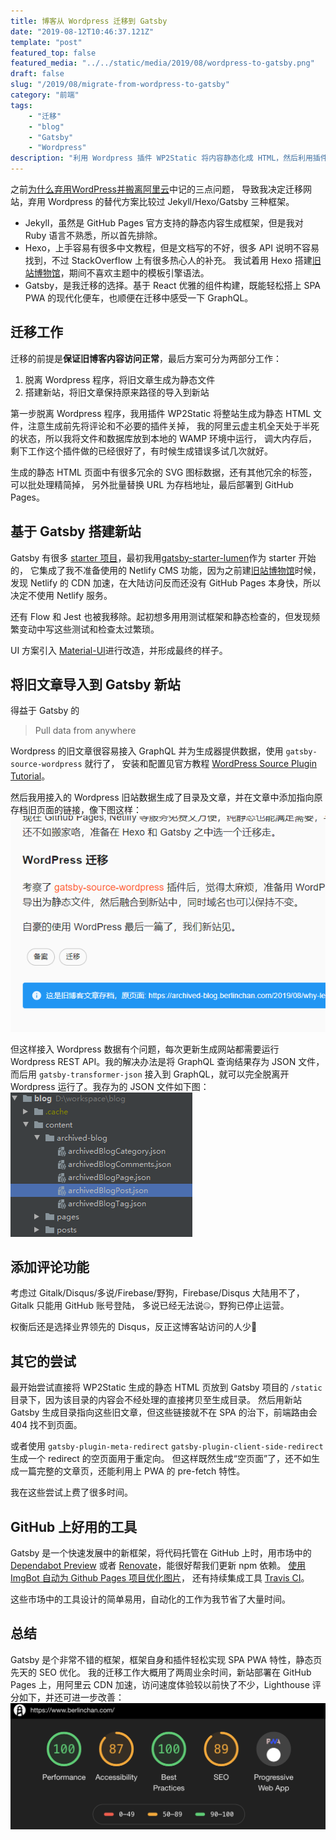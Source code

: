 ```yaml
---
title: 博客从 Wordpress 迁移到 Gatsby
date: "2019-08-12T10:46:37.121Z"
template: "post"
featured_top: false
featured_media: "../../static/media/2019/08/wordpress-to-gatsby.png"
draft: false
slug: "/2019/08/migrate-from-wordpress-to-gatsby"
category: "前端"
tags:
    - "迁移"
    - "blog"
    - "Gatsby"
    - "Wordpress"
description: "利用 Wordpress 插件 WP2Static 将内容静态化成 HTML，然后利用插件 gatsby-source-wordpress 提供的数据，为旧 blog 内容生成目录，并连接到静态化后的 HTML"
---
```


<!-- endExcerpt -->

之前[为什么弃用WordPress并搬离阿里云](https://www.berlinchan.com/2019/08/why-leave-wordpress-and-aliyun/)中记的三点问题，
导致我决定迁移网站，弃用 Wordpress 的替代方案比较过 Jekyll/Hexo/Gatsby 三种框架。

- Jekyll，虽然是 GitHub Pages 官方支持的静态内容生成框架，但是我对 Ruby 语言不熟悉，所以首先排除。
- Hexo，上手容易有很多中文教程，但是文档写的不好，很多 API 说明不容易找到，不过 StackOverflow 上有很多热心人的补充。
    我试着用 Hexo 搭建[旧站博物馆](https://museum.berlinchan.com)，期间不喜欢主题中的模板引擎语法。
- Gatsby，是我迁移的选择。基于 React 优雅的组件构建，既能轻松搭上 SPA PWA 的现代化便车，也顺便在迁移中感受一下 GraphQL。

## 迁移工作
迁移的前提是**保证旧博客内容访问正常**，最后方案可分为两部分工作：

1. 脱离 Wordpress 程序，将旧文章生成为静态文件
2. 搭建新站，将旧文章保持原来路径的导入到新站

第一步脱离 Wordpress 程序，我用插件 WP2Static 将整站生成为静态 HTML 文件，注意生成前先将评论和不必要的插件关掉，
我的阿里云虚主机全天处于半死的状态，所以我将文件和数据库放到本地的 WAMP 环境中运行，
调大内存后，剩下工作这个插件做的已经很好了，有时候生成错误多试几次就好。

生成的静态 HTML 页面中有很多冗余的 SVG 图标数据，还有其他冗余的标签，可以批处理精简掉，
另外批量替换 URL 为存档地址，最后部署到 GitHub Pages。

## 基于 Gatsby 搭建新站
Gatsby 有很多 [starter 项目](https://www.gatsbyjs.org/starters/)，最初我用[gatsby-starter-lumen](https://github.com/alxshelepenok/gatsby-starter-lumen)作为 starter 开始的，
它集成了我不准备使用的 Netlify CMS 功能，因为之前建[旧站博物馆](https://museum.berlinchan.com)时候，
发现 Netlify 的 CDN 加速，在大陆访问反而还没有 GitHub Pages 本身快，所以决定不使用 Netlify 服务。

还有 Flow 和 Jest 也被我移除。起初想多用用测试框架和静态检查的，但发现频繁变动中写这些测试和检查太过繁琐。

UI 方案引入 [Material-UI](https://material-ui.com/)进行改造，并形成最终的样子。

## 将旧文章导入到 Gatsby 新站
得益于 Gatsby 的

> Pull data from anywhere

Wordpress 的旧文章很容易接入 GraphQL 并为生成器提供数据，使用 `gatsby-source-wordpress` 就行了，
安装和配置见官方教程 [WordPress Source Plugin Tutorial](https://www.gatsbyjs.org/tutorial/wordpress-source-plugin-tutorial/)。

然后我用接入的 Wordpress 旧站数据生成了目录及文章，并在文章中添加指向原存档旧页面的链接，像下图这样：
![archived-blog-tips](../../static/media/2019/08/archived-blog-tips.png)

但这样接入 Wordpress 数据有个问题，每次更新生成网站都需要运行 Wordpress REST API。我的解决办法是将 GraphQL 查询结果存为 JSON 文件，
而后用 `gatsby-transformer-json` 接入到 GraphQL，就可以完全脱离开 Wordpress 运行了。我存为的 JSON 文件如下图：
![archived-blog-json](../../static/media/2019/08/archived-blog-json.png)

## 添加评论功能
考虑过 Gitalk/Disqus/多说/Firebase/野狗，Firebase/Disqus 大陆用不了，Gitalk 只能用 GitHub 账号登陆，
多说已经无法说🤐，野狗已停止运营。

权衡后还是选择业界领先的 Disqus，反正这博客站访问的人少🤣

## 其它的尝试
最开始尝试直接将 WP2Static 生成的静态 HTML 页放到 Gatsby 项目的 `/static` 目录下，因为该目录的内容会不经处理的直接拷贝至生成目录。
然后用新站 Gatsby 生成目录指向这些旧文章，但这些链接就不在 SPA 的治下，前端路由会 404 找不到页面。

或者使用 `gatsby-plugin-meta-redirect` `gatsby-plugin-client-side-redirect` 生成一个 redirect 的空页面用于重定向。
但这样既然生成“空页面”了，还不如生成一篇完整的文章页，还能利用上 PWA 的 pre-fetch 特性。

我在这些尝试上费了很多时间。

## GitHub 上好用的工具
Gatsby 是一个快速发展中的新框架，将代码托管在 GitHub 上时，用市场中的 [Dependabot Preview](https://github.com/marketplace/dependabot-preview)
或者 [Renovate](https://github.com/marketplace/renovate)，能很好帮我们更新 npm 依赖。
[使用 ImgBot 自动为 Github Pages 项目优化图片](https://www.berlinchan.com/2019/08/imgBot-optimize-image-asset-for-github-pages-project)，
还有持续集成工具 [Travis CI](https://github.com/marketplace/travis-ci)。

这些市场中的工具设计的简单易用，自动化的工作为我节省了大量时间。

## 总结
Gatsby 是个非常不错的框架，框架自身和插件轻松实现 SPA PWA 特性，静态页先天的 SEO 优化。
我的迁移工作大概用了两周业余时间，新站部署在 GitHub Pages 上，用阿里云 CDN 加速，访问速度体验较以前快了不少，Lighthouse 评分如下，并还可进一步改善：
![lighthouse-audit](../../static/media/2019/08/lighthouse-audit.png)
